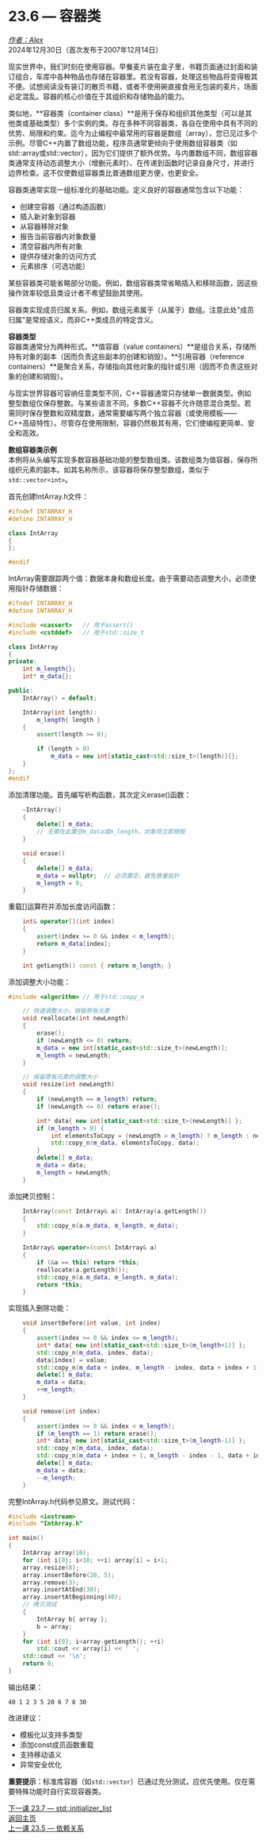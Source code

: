23.6 — 容器类  
================================================

[*作者：Alex*](https://www.learncpp.com/author/Alex/ "查看 Alex 的所有文章")  
2024年12月30日（首次发布于2007年12月14日）  

现实世界中，我们时刻在使用容器。早餐麦片装在盒子里，书籍页面通过封面和装订组合，车库中各种物品也存储在容器里。若没有容器，处理这些物品将变得极其不便。试想阅读没有装订的散页书籍，或者不使用碗直接食用无包装的麦片，场面必定混乱。容器的核心价值在于其组织和存储物品的能力。  

类似地，**容器类（container class）**是用于保存和组织其他类型（可以是其他类或基础类型）多个实例的类。存在多种不同容器类，各自在使用中具有不同的优势、局限和约束。迄今为止编程中最常用的容器是数组（array），您已见过多个示例。尽管C++内置了数组功能，程序员通常更倾向于使用数组容器类（如std::array或std::vector），因为它们提供了额外优势。与内置数组不同，数组容器类通常支持动态调整大小（增删元素时）、在传递到函数时记录自身尺寸，并进行边界检查。这不仅使数组容器类比普通数组更方便，也更安全。  

容器类通常实现一组标准化的基础功能。定义良好的容器通常包含以下功能：  
* 创建空容器（通过构造函数）  
* 插入新对象到容器  
* 从容器移除对象  
* 报告当前容器内对象数量  
* 清空容器内所有对象  
* 提供存储对象的访问方式  
* 元素排序（可选功能）  

某些容器类可能省略部分功能。例如，数组容器类常省略插入和移除函数，因这些操作效率较低且类设计者不希望鼓励其使用。  

容器类实现成员归属关系。例如，数组元素属于（从属于）数组。注意此处"成员归属"是常规语义，而非C++类成员的特定含义。  

**容器类型**  
容器类通常分为两种形式。**值容器（value containers）**是组合关系，存储所持有对象的副本（因而负责这些副本的创建和销毁）。**引用容器（reference containers）**是聚合关系，存储指向其他对象的指针或引用（因而不负责这些对象的创建和销毁）。  

与现实世界容器可容纳任意类型不同，C++容器通常只存储单一数据类型。例如整型数组仅保存整数。与某些语言不同，多数C++容器不允许随意混合类型。若需同时保存整数和双精度数，通常需要编写两个独立容器（或使用模板——C++高级特性）。尽管存在使用限制，容器仍然极其有用，它们使编程更简单、安全和高效。  

**数组容器类示例**  
本例将从头编写实现多数容器基础功能的整型数组类。该数组类为值容器，保存所组织元素的副本。如其名称所示，该容器将保存整型数组，类似于`std::vector<int>`。  

首先创建IntArray.h文件：
```cpp
#ifndef INTARRAY_H
#define INTARRAY_H

class IntArray
{
};

#endif
```
IntArray需要跟踪两个值：数据本身和数组长度。由于需要动态调整大小，必须使用指针存储数据：
```cpp
#ifndef INTARRAY_H
#define INTARRAY_H

#include <cassert>   // 用于assert()
#include <cstddef>   // 用于std::size_t

class IntArray
{
private:
    int m_length{};
    int* m_data{};

public:
    IntArray() = default;

    IntArray(int length):
        m_length{ length }
    {
        assert(length >= 0);

        if (length > 0)
            m_data = new int[static_cast<std::size_t>(length)]{};
    }
};
#endif
```
添加清理功能。首先编写析构函数，其次定义erase()函数：
```cpp
    ~IntArray()
    {
        delete[] m_data;
        // 无需在此置空m_data或m_length，对象将立即销毁
    }

    void erase()
    {
        delete[] m_data;
        m_data = nullptr;  // 必须置空，避免悬垂指针
        m_length = 0;
    }
```
重载[]运算符并添加长度访问函数：
```cpp
    int& operator[](int index)
    {
        assert(index >= 0 && index < m_length);
        return m_data[index];
    }

    int getLength() const { return m_length; }
```
添加调整大小功能：
```cpp
#include <algorithm> // 用于std::copy_n

    // 快速调整大小，销毁原有元素
    void reallocate(int newLength)
    {
        erase();
        if (newLength <= 0) return;
        m_data = new int[static_cast<std::size_t>(newLength)];
        m_length = newLength;
    }

    // 保留原有元素的调整大小
    void resize(int newLength)
    {
        if (newLength == m_length) return;
        if (newLength <= 0) return erase();

        int* data{ new int[static_cast<std::size_t>(newLength)] };
        if (m_length > 0) {
            int elementsToCopy = (newLength > m_length) ? m_length : newLength;
            std::copy_n(m_data, elementsToCopy, data);
        }
        delete[] m_data;
        m_data = data;
        m_length = newLength;
    }
```
添加拷贝控制：
```cpp
    IntArray(const IntArray& a): IntArray(a.getLength())
    {
        std::copy_n(a.m_data, m_length, m_data);
    }

    IntArray& operator=(const IntArray& a)
    {
        if (&a == this) return *this;
        reallocate(a.getLength());
        std::copy_n(a.m_data, m_length, m_data);
        return *this;
    }
```
实现插入删除功能：
```cpp
    void insertBefore(int value, int index)
    {
        assert(index >= 0 && index <= m_length);
        int* data{ new int[static_cast<std::size_t>(m_length+1)] };
        std::copy_n(m_data, index, data);
        data[index] = value;
        std::copy_n(m_data + index, m_length - index, data + index + 1);
        delete[] m_data;
        m_data = data;
        ++m_length;
    }

    void remove(int index)
    {
        assert(index >= 0 && index < m_length);
        if (m_length == 1) return erase();
        int* data{ new int[static_cast<std::size_t>(m_length-1)] };
        std::copy_n(m_data, index, data);
        std::copy_n(m_data + index + 1, m_length - index - 1, data + index);
        delete[] m_data;
        m_data = data;
        --m_length;
    }
```
完整IntArray.h代码参见原文。测试代码：
```cpp
#include <iostream>
#include "IntArray.h"

int main()
{
    IntArray array(10);
    for (int i{0}; i<10; ++i) array[i] = i+1;
    array.resize(8);
    array.insertBefore(20, 5);
    array.remove(3);
    array.insertAtEnd(30);
    array.insertAtBeginning(40);
    // 拷贝测试
    {
        IntArray b{ array };
        b = array;
    }
    for (int i{0}; i<array.getLength(); ++i)
        std::cout << array[i] << ' ';
    std::cout << '\n';
    return 0;
}
```
输出结果：
```
40 1 2 3 5 20 6 7 8 30
```
改进建议：  
* 模板化以支持多类型  
* 添加const成员函数重载  
* 支持移动语义  
* 异常安全优化  

**重要提示**：标准库容器（如`std::vector`）已通过充分测试，应优先使用。仅在需要特殊功能时自行实现容器类。  

[下一课 23.7 — std::initializer_list](Chapter-23/lesson23.7-stdinitializer_list.md)  
[返回主页](/)  
[上一课 23.5 — 依赖关系](Chapter-23/lesson23.5-dependencies.md)